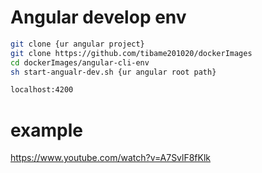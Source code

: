 # Angular develop env

```bash
git clone {ur angular project}
git clone https://github.com/tibame201020/dockerImages
cd dockerImages/angular-cli-env
sh start-angualr-dev.sh {ur angular root path}
```

```bash
localhost:4200
```

# example
https://www.youtube.com/watch?v=A7SvlF8fKlk
